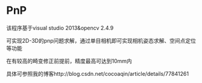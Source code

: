# PnP

该程序基于visual studio 2013&opencv 2.4.9

可实现2D-3D的pnp问题求解，通过单目相机即可实现相机姿态求解、空间点定位等功能

在有较高的畸变修正前提前，精度最高可达到10mm内

具体可参照我的博客http://blog.csdn.net/cocoaqin/article/details/77841261



